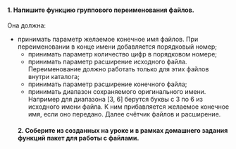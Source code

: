 #### 1. Напишите функцию группового переименования файлов.
Она должна:
- принимать параметр желаемое конечное имя файлов.
  При переименовании в конце имени добавляется
  порядковый номер;
  - принимать параметр количество цифр в порядковом номере;
  - принимать параметр расширение исходного файла.
    Переименование должно работать только для этих файлов внутри каталога;
  - принимать параметр расширение конечного файла;
  - принимать диапазон сохраняемого оригинального имени.
    Например для диапазона [3, 6] берутся буквы с 3 по 6 из 
    исходного имени файла. К ним прибавляется желаемое конечное имя,
    если оно передано. Далее счётчик файлов и расширение.
  #### 2. Соберите из созданных на уроке и в рамках домашнего задания функций пакет для работы с файлами.
